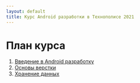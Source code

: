 ```yaml
---
layout: default
title: Курс Android разработки в Технополисе 2021
---
```


# План курса

1. [Введение в Android разработку](01_intro/)
2. [Основы верстки](02_views_layouts_recycler/)
5. [Хранение данных](05_storage/)